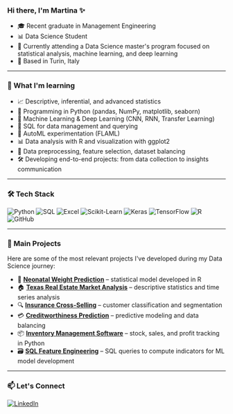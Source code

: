 ### Hi there, I'm Martina ✨

* 🎓 Recent graduate in Management Engineering 
* 📊 Data Science Student
* 🚀 Currently attending a Data Science master's program focused on statistical analysis, machine learning, and deep learning 
* 📍 Based in Turin, Italy 

---

### 🧠 What I'm learning

* 📈 Descriptive, inferential, and advanced statistics
* 🐍 Programming in Python (pandas, NumPy, matplotlib, seaborn)
* 🤖 Machine Learning & Deep Learning (CNN, RNN, Transfer Learning)
* 💾 SQL for data management and querying
* 🧪 AutoML experimentation (FLAML)
* 📊 Data analysis with R and visualization with ggplot2
* 📂 Data preprocessing, feature selection, dataset balancing
* 🛠 Developing end-to-end projects: from data collection to insights communication

---

### 🛠 Tech Stack
![Python](https://img.shields.io/badge/Python-3776AB?style=for-the-badge&logo=python&logoColor=white)
![SQL](https://img.shields.io/badge/SQL-4479A1?style=for-the-badge&logo=postgresql&logoColor=white)
![Excel](https://img.shields.io/badge/Excel-217346?style=for-the-badge&logo=microsoft-excel&logoColor=white)
![Scikit-Learn](https://img.shields.io/badge/scikit--learn-F7931E?style=for-the-badge&logo=scikit-learn&logoColor=white)
![Keras](https://img.shields.io/badge/Keras-D00000?style=for-the-badge&logo=keras&logoColor=white)
![TensorFlow](https://img.shields.io/badge/TensorFlow-FF6F00?style=for-the-badge&logo=tensorflow&logoColor=white)
![R](https://img.shields.io/badge/R-276DC3?style=for-the-badge&logo=r&logoColor=white)
![GitHub](https://img.shields.io/badge/GitHub-181717?style=for-the-badge&logo=github)

---
### 📂 Main Projects
Here are some of the most relevant projects I've developed during my Data Science journey:
- 🧮 [**Neonatal Weight Prediction**](https://github.com/MartinaArgento/predict-baby-weight) – statistical model developed in R  
- 🏠 [**Texas Real Estate Market Analysis**](https://github.com/MartinaArgento/real-estate-texas-analysis) – descriptive statistics and time series analysis  
- 🔍 [**Insurance Cross-Selling**](https://github.com/MartinaArgento/insurance-cross-selling) – customer classification and segmentation  
- 💳 [**Creditworthiness Prediction**](https://github.com/MartinaArgento/creditworthiness-prediction) – predictive modeling and data balancing 
- 📦 [**Inventory Management Software**](https://github.com/MartinaArgento/vegan-store-manager) – stock, sales, and profit tracking in Python  
- 🗃 [**SQL Feature Engineering**](https://github.com/MartinaArgento/sql-feature-engineering) – SQL queries to compute indicators for ML model development


---

### 📫 Let's Connect
[![LinkedIn](https://img.shields.io/badge/LinkedIn-0A66C2?style=for-the-badge&logo=linkedin&logoColor=white)](https://www.linkedin.com/in/martinaargento/)




<!--
### 📊 GitHub Stats
![Martina's GitHub stats](https://github-readme-stats.vercel.app/api?username=MartinaArgento&show_icons=true&theme=radical)
![Top Langs](https://github-readme-stats.vercel.app/api/top-langs/?username=MartinaArgento&layout=compact&theme=radical)
-->
